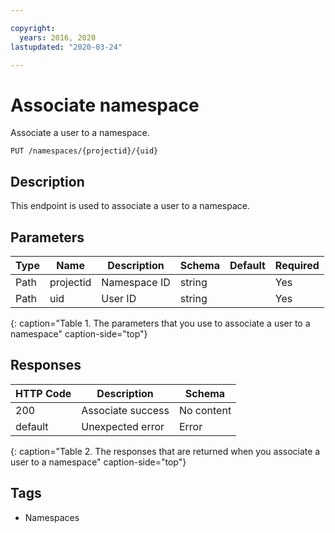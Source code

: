 ```yaml
---

copyright:
  years: 2016, 2020
lastupdated: "2020-03-24"

---
```


# Associate namespace

Associate a user to a namespace.

```
PUT /namespaces/{projectid}/{uid}
```

## Description

This endpoint is used to associate a user to a namespace.

## Parameters

|Type|Name|Description|Schema|Default|Required|
|----|----|-----------|------|-------|--------|
|Path|projectid|Namespace ID|string| |Yes|
|Path|uid|User ID|string| |Yes|
{: caption="Table 1. The parameters that you use to associate a user to a namespace" caption-side="top"}

## Responses

|HTTP Code|Description|Schema|
|---------|-----------|------|
|200|Associate success|No content|
|default|Unexpected error|Error|
{: caption="Table 2. The responses that are returned when you associate a user to a namespace" caption-side="top"}

## Tags

* Namespaces
